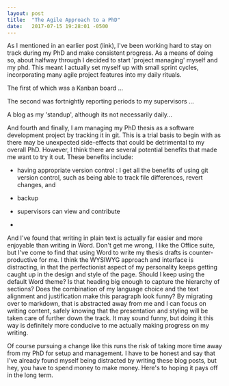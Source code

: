 ```yaml
---
layout: post
title:  "The Agile Approach to a PhD"
date:   2017-07-15 19:28:01 -0500
---
```

As I mentioned in an earlier post (link), I've been working hard to stay on track during my PhD and make consistent progress. As a means of doing so, about halfway through I decided to start 'project managing' myself and my phd. This meant I actually set myself up with small sprint cycles, incorporating many agile project features into my daily rituals. 

The first of which was a Kanban board ...

The second was fortnightly reporting periods to my supervisors ... 

A blog as my 'standup', although its not necessarily daily...

And fourth and finally, I am managing my PhD thesis as a software development project by tracking it in git. This is a trial basis to begin with as there may be unexpected side-effects that could be detrimental to my overall PhD. However, I think there are several potential benefits that made me want to try it out. These benefits include:
 - having appropriate version control : I get all the benefits of using git version control, such as being able to track file differences, revert changes, and 

 - backup
 - supervisors can view and contribute
 - 

And I've found that writing in plain text is actually far easier and more enjoyable than writing in Word. Don't get me wrong, I like the Office suite, but I've come to find that using Word to write my thesis drafts is counter-productive for me. I think the WYSIWYG approach and interface is distracting, in that the perfectionist aspect of my personality keeps getting caught up in the design and style of the page. Should I keep using the default Word theme? Is that heading big enough to capture the hierarchy of sections? Does the combination of my language choice and the text alignment and justification make this paragraph look funny? By migrating over to markdown, that is abstracted away from me and I can focus on writing content, safely knowing that the presentation and styling will be taken care of further down the track. It may sound funny, but doing it this way is definitely more conducive to me actually making progress on my writing.

Of course pursuing a change like this runs the risk of taking more time away from my PhD for setup and management. I have to be honest and say that I've already found myself being distracted by writing these blog posts, but hey, you have to spend money to make money. Here's to hoping it pays off in the long term.